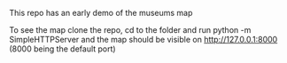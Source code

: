 This repo has an early demo of the museums map

To see the map clone the repo, cd to the folder and run  python -m SimpleHTTPServer and the map should
be visible on 
http://127.0.0.1:8000 (8000 being the default port)
